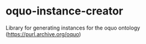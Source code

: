 # oquo-instance-creator
Library for generating instances for the oquo ontology (https://purl.archive.org/oquo)

